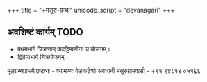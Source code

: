 +++
title = "+मत्तूरु-ग्रन्थः"
unicode_script = "devanagari"
+++

## अवशिष्टं कार्यम् TODO
- प्रथमभागे चित्राणाम् पादट्टिप्पणीनां च योजनम्।
- द्वितीयभागे चित्रयोजनम्।


मूलग्रन्थप्राप्त्यै प्रष्टव्यः - श्यामण्णः वेङ्कटेशो अवधानी मत्तूरुग्रामवासी - +९१ ९४८१४ ०५१६६